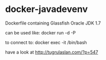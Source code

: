 # docker-javadevenv
Dockerfile containing Glassfish Oracle JDK 1.7

can be used like:
docker run -d -P <image>

to connect to:
docker exec -it <container> /bin/bash

have a look at http://tugrulaslan.com/?p=547
